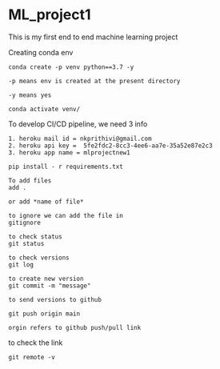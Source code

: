 # ML_project1

This is my first end to end machine learning project


Creating conda env
```
conda create -p venv python==3.7 -y

-p means env is created at the present directory

-y means yes

```

```
conda activate venv/
```

To develop CI/CD pipeline, we need 3 info

```
1. heroku mail id = nkprithivi@gmail.com
2. heroku api key =  5fe2fdc2-8cc3-4ee6-aa7e-35a52e87e2c3
3. heroku app name = mlprojectnew1
```

```
pip install - r requirements.txt
```

```
To add files
add .

or add *name of file*
```
```
to ignore we can add the file in 
gitignore
```

```
to check status
git status
```

```
to check versions
git log
```

```
to create new version
git commit -m "message"
```

```
to send versions to github

git push origin main

orgin refers to github push/pull link
```


to check the link
```
git remote -v
```


